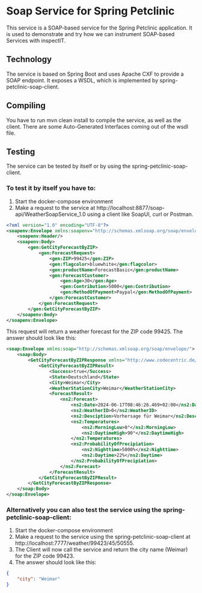 # Soap Service for Spring Petclinic
This service is a SOAP-based service for the Spring Petclinic application. 
It is used to demonstrate and try how we can instrument SOAP-based Services with inspectIT.

## Technology
The service is based on Spring Boot and uses Apache CXF to provide a SOAP endpoint.
It exposes a WSDL, which is implemented by spring-petclinic-soap-client.

## Compiling
You have to run mvn clean install to compile the service, as well as the client. There are some Auto-Generated Interfaces coming out of the wsdl file.

## Testing
The service can be tested by itself or by using the spring-petclinic-soap-client.
### To test it by itself you have to:
1. Start the docker-compose environment
2. Make a request to the service at http://localhost:8877/soap-api/WeatherSoapService_1.0 using a client like SoapUI, curl or Postman.
```xml
<?xml version="1.0" encoding="UTF-8"?>
<soapenv:Envelope xmlns:soapenv="http://schemas.xmlsoap.org/soap/envelope/" xmlns:gen="http://www.codecentric.de/namespace/weatherservice/general">
    <soapenv:Header/>
    <soapenv:Body>
        <gen:GetCityForecastByZIP>
            <gen:ForecastRequest>
                <gen:ZIP>99425</gen:ZIP>
                <gen:flagcolor>bluewhite</gen:flagcolor>
                <gen:productName>ForecastBasic</gen:productName>
                <gen:ForecastCustomer>
                    <gen:Age>30</gen:Age>
                    <gen:Contribution>5000</gen:Contribution>
                    <gen:MethodOfPayment>Paypal</gen:MethodOfPayment>
                </gen:ForecastCustomer>
            </gen:ForecastRequest>
        </gen:GetCityForecastByZIP>
    </soapenv:Body>
</soapenv:Envelope>
```
This request will return a weather forecast for the ZIP code 99425.
The answer should look like this:
```xml
<soap:Envelope xmlns:soap="http://schemas.xmlsoap.org/soap/envelope/">
    <soap:Body>
        <GetCityForecastByZIPResponse xmlns="http://www.codecentric.de/namespace/weatherservice/general" xmlns:ns2="http://www.codecentric.de/namespace/weatherservice/datatypes" xmlns:xmime="http://www.w3.org/2005/05/xmlmime" xmlns:ns4="http://www.codecentric.de/namespace/weatherservice/exception">
            <GetCityForecastByZIPResult>
                <Success>true</Success>
                <State>Deutschland</State>
                <City>Weimar</City>
                <WeatherStationCity>Weimar</WeatherStationCity>
                <ForecastResult>
                    <ns2:Forecast>
                        <ns2:Date>2024-06-17T08:46:26.469+02:00</ns2:Date>
                        <ns2:WeatherID>0</ns2:WeatherID>
                        <ns2:Desciption>Vorhersage für Weimar</ns2:Desciption>
                        <ns2:Temperatures>
                            <ns2:MorningLow>0°</ns2:MorningLow>
                            <ns2:DaytimeHigh>90°</ns2:DaytimeHigh>
                        </ns2:Temperatures>
                        <ns2:ProbabilityOfPrecipiation>
                            <ns2:Nighttime>5000%</ns2:Nighttime>
                            <ns2:Daytime>22%</ns2:Daytime>
                        </ns2:ProbabilityOfPrecipiation>
                    </ns2:Forecast>
                </ForecastResult>
            </GetCityForecastByZIPResult>
        </GetCityForecastByZIPResponse>
    </soap:Body>
</soap:Envelope>
```

### Alternatively you can also test the service using the spring-petclinic-soap-client:
1. Start the docker-compose environment
2. Make a request to the service using the spring-petclinic-soap-client at http://localhost:7777/weather/99423/45/50555.
3. The Client will now call the service and return the city name (Weimar) for the ZIP code 99423.
4. The answer should look like this:
```json
{
    "city": "Weimar"
}
```
